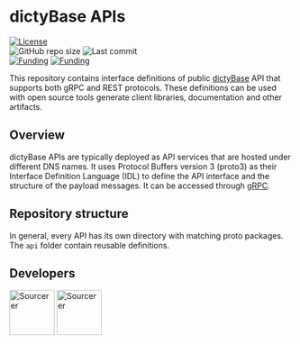 # dictyBase APIs
[![License](https://img.shields.io/badge/License-BSD%202--Clause-blue.svg)](LICENSE)   
![GitHub repo size](https://img.shields.io/github/repo-size/dictyBase/dictybaseapis?style=plastic)
![Last commit](https://badgen.net/github/last-commit/dictyBase/dictybaseapis/master)   
[![Funding](https://badgen.net/badge/NIGMS/Rex%20L%20Chisholm,dictyBase/yellow?list=|)](https://projectreporter.nih.gov/project_info_description.cfm?aid=9476993)
[![Funding](https://badgen.net/badge/NIGMS/Rex%20L%20Chisholm,DSC/yellow?list=|)](https://projectreporter.nih.gov/project_info_description.cfm?aid=9438930)


This repository contains interface definitions of public
[dictyBase](http://dictybase.org) API that supports both gRPC and REST
protocols. These definitions can be used with open source tools generate client
libraries, documentation and other artifacts.

## Overview 
dictyBase APIs are typically deployed as API services that are hosted under different DNS names. 
It uses Protocol Buffers version 3 (proto3) as their Interface
Definition Language (IDL) to define the API interface and the structure of the
payload messages. It can be accessed through [gRPC](https://grpc.io).

## Repository structure
In general, every API has its own directory with matching proto packages. The
`api` folder contain reusable definitions.


## Developers
<a href="https://sourcerer.io/cybersiddhu"><img src="https://sourcerer.io/assets/avatar/cybersiddhu" height="80px" alt="Sourcerer"></a>
<a href="https://sourcerer.io/wildlifehexagon"><img src="https://sourcerer.io/assets/avatar/wildlifehexagon" height="80px" alt="Sourcerer"></a>
